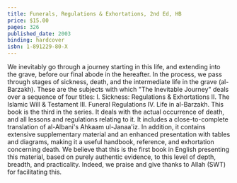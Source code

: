 ```yaml
---
title: Funerals, Regulations & Exhortations, 2nd Ed, HB
price: $15.00
pages: 326
published_date: 2003
binding: hardcover
isbn: 1-891229-80-X
---
```


We inevitably go through a journey starting in this life, and extending into the grave, before our final abode in the hereafter. In the process, we pass through stages of sickness, death, and the intermediate life in the grave (al-Barzakh). These are the subjects with which "The Inevitable Journey" deals over a sequence of four titles: I. Sickness: Regulations & Exhortations II. The Islamic Will & Testament III. Funeral Regulations IV. Life in al-Barzakh. This book is the third in the series. It deals with the actual occurrence of death, and all lessons and regulations relating to it. It includes a close-to-complete translation of al-Albani's Ahkaam ul-Janaa'iz. In addition, it contains extensive supplementary material and an enhanced presentation with tables and diagrams, making it a useful handbook, reference, and exhortation concerning death. We believe that this is the first book in English presenting this material, based on purely authentic evidence, to this level of depth, breadth, and practicality. Indeed, we praise and give thanks to Allah (SWT) for facilitating this.
